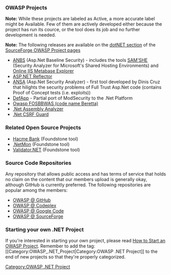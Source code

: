 ### OWASP Projects

**Note:** While these projects are labeled as Active, a more accurate
label might be Available. Few of them are actively developed either
because the project has run its cource, or the tool does its job and no
further development is needed.

**Note:** The following releases are available on the [dotNET
section](https://sourceforge.net/project/showfiles.php?group_id=64424&package_id=105632)
of the [SourceForge OWASP Project
pages](https://sourceforge.net/projects/owasp/)

  - [ANBS](ANBS "wikilink") (Asp.Net Baseline Security) - includes the
    tools [SAM'SHE](SAM'SHE "wikilink") (Security Analyzer for
    Microsoft's Shared Hosting Environments) and [Online IIS Metabase
    Explorer](Online_IIS_Metabase_Explorer "wikilink")
  - [ASP.NET Reflector](ASP.NET_Reflector "wikilink")
  - [ANSA](ANSA "wikilink") (Asp.Net Security Analyzer) - first tool
    developed by Dinis Cruz that hilights the security problems of Full
    Trust Asp.Net code (contains Proof of Concept tests (i.e. exploits))
  - [DefApp](DefApp "wikilink") - Partial port of ModSecurity to the
    .Net Platform
  - [Owasp FOSBBWAS (code name
    Beretta)](Owasp_FOSBBWAS_\(code_name_Beretta\) "wikilink")
  - [.Net Assembly Analyzer](.Net_Assembly_Analyzer "wikilink")
  - [.Net CSRF Guard](.Net_CSRF_Guard "wikilink")

### Related Open Source Projects

  - [Hacme Bank](Hacme_Bank "wikilink") (Foundstone tool)
  - [.NetMon](.NetMon "wikilink") (Foundstone tool)
  - [Validator.NET](Validator.NET "wikilink") (Foundstone tool)



### Source Code Repositories

Any repository that allows public access and has terms of service that
holds no claim on the content that our members upload is generally okay,
although GitHub is currently preferred. The following repositories are
popular among the members:

  - [OWASP @ GitHub](https://github.com/OWASP/)
  - [OWASP @
    Codeplex](http://www.codeplex.com/Project/ProjectDirectory.aspx?ProjectSearchText=owasp)
  - [OWASP @ Google Code](http://code.google.com/p/owasp-code-central/)
  - [OWASP @ SourceForge](http://sourceforge.net/projects/owasp/)



### Starting your own .NET Project

If you're interested in starting your own project, please read [How to
Start an OWASP
Project](https://www.owasp.org/index.php/How_to_Start_an_OWASP_Project).
Remember to add the tag:
\[\[Category:OWASP_.NET_Project|Category:OWASP .NET Project\]\] to the
end of new projects so that they're properly categorized.

[Category:OWASP .NET Project](Category:OWASP_.NET_Project "wikilink")